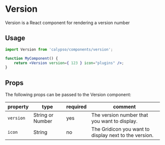 # Version

Version is a React component for rendering a version number

## Usage

```jsx
import Version from 'calypso/components/version';

function MyComponent() {
	return <Version version={ 123 } icon="plugins" />;
}
```

## Props

The following props can be passed to the Version component:

| property  | type             | required | comment                                               |
| --------- | ---------------- | -------- | ----------------------------------------------------- |
| `version` | String or Number | yes      | The version number that you want to display.          |
| `icon`    | String           | no       | The Gridicon you want to display next to the version. |

